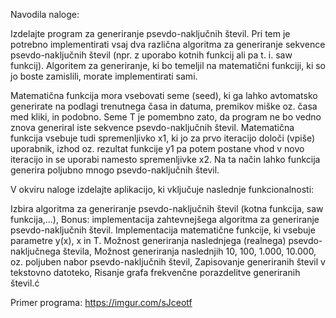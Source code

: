 Navodila naloge:

Izdelajte program za generiranje psevdo-naključnih števil.
Pri tem je potrebno implementirati vsaj dva različna algoritma za generiranje sekvence psevdo-naključnih števil (npr. z uporabo kotnih funkcij ali pa t. i. saw funkcij).
Algoritem za generiranje, ki bo temeljil na matematični funkciji, ki so jo boste zamislili, morate implementirati sami. 

Matematična funkcija mora vsebovati seme (seed), ki ga lahko avtomatsko generirate na podlagi trenutnega časa in datuma, premikov miške oz. časa med kliki, in podobno.
Seme T je pomembno zato, da program ne bo vedno znova generiral iste sekvence psevdo-naključnih števil. Matematična funkcija vsebuje tudi spremenljivko x1,
ki jo za prvo iteracijo določi (vpiše) uporabnik, izhod oz. rezultat funkcije y1 pa potem postane vhod v novo iteracijo in se uporabi namesto spremenljivke x2.
Na ta način lahko funkcija generira poljubno mnogo psevdo-naključnih števil.

V okviru naloge izdelajte aplikacijo, ki vključuje naslednje funkcionalnosti:

Izbira algoritma za generiranje psevdo-naključnih števil (kotna funkcija, saw funkcija,...),
Bonus: implementacija zahtevnejšega algoritma za generiranje psevdo-naključnih števil.
Implementacija matematične funkcije, ki vsebuje parametre y(x), x in T. 
Možnost generiranja naslednjega (realnega) psevdo-naključnega števila,
Možnost generiranja naslednjih 10, 100, 1.000, 10.000, oz. poljuben nabor psevdo-naključnih števil,
Zapisovanje generiranih števil v tekstovno datoteko,
Risanje grafa frekvenčne porazdelitve generiranih števil.ć


Primer programa: 
https://imgur.com/sJceotf 
